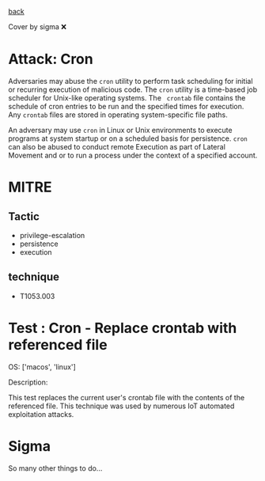 [back](../index.md)

Cover by sigma :x: 

# Attack: Cron

 Adversaries may abuse the <code>cron</code> utility to perform task scheduling for initial or recurring execution of malicious code. The <code>cron</code> utility is a time-based job scheduler for Unix-like operating systems.  The <code> crontab</code> file contains the schedule of cron entries to be run and the specified times for execution. Any <code>crontab</code> files are stored in operating system-specific file paths.

An adversary may use <code>cron</code> in Linux or Unix environments to execute programs at system startup or on a scheduled basis for persistence. <code>cron</code> can also be abused to conduct remote Execution as part of Lateral Movement and or to run a process under the context of a specified account.

# MITRE
## Tactic
  - privilege-escalation
  - persistence
  - execution

## technique
  - T1053.003

# Test : Cron - Replace crontab with referenced file

OS: ['macos', 'linux']

Description:

 This test replaces the current user's crontab file with the contents of the referenced file. This technique was used by numerous IoT automated exploitation attacks.


# Sigma

 So many other things to do...